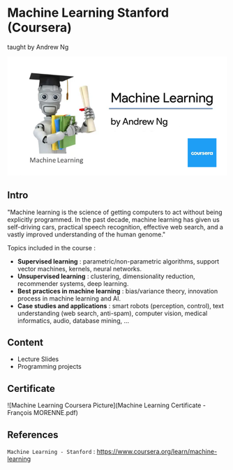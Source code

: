 # Machine Learning Stanford (Coursera)
taught by Andrew Ng

![Machine Learning Coursera Picture](ML_coursera.png)

## Intro
"Machine learning is the science of getting computers to act without being explicitly programmed. In the past decade, machine learning has given us self-driving cars, practical speech recognition, effective web search, and a vastly improved understanding of the human genome."

Topics included in the course : 
- **Supervised learning** : parametric/non-parametric algorithms, support vector machines, kernels, neural networks. 
- **Unsupervised learning** : clustering, dimensionality reduction, recommender systems, deep learning. 
- **Best practices in machine learning** : bias/variance theory, innovation process in machine learning and AI. 
- **Case studies and applications** : smart robots (perception, control), text understanding (web search, anti-spam), computer vision, medical informatics, audio, database mining, ...

## Content
- Lecture Slides
- Programming projects

## Certificate
![Machine Learning Coursera Picture](Machine Learning Certificate - François MORENNE.pdf)

## References
`Machine Learning - Stanford` : <https://www.coursera.org/learn/machine-learning>

